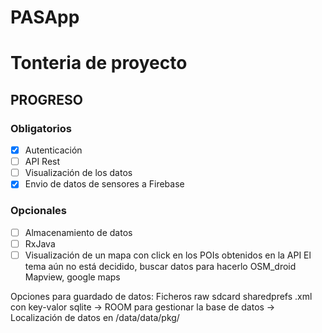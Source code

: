 # PASApp

# Tonteria de proyecto

## PROGRESO
### Obligatorios
- [x] Autenticación
- [ ] API Rest
- [ ] Visualización de los datos
- [x] Envio de datos de sensores a Firebase
### Opcionales
- [ ] Almacenamiento de datos
- [ ] RxJava
- [ ] Visualización de un mapa con click en los POIs obtenidos en la API
El tema aún no está decidido, buscar datos para hacerlo
OSM_droid
Mapview, google maps

Opciones para guardado de datos:
	Ficheros raw sdcard
	sharedprefs .xml con key-valor
	sqlite -> ROOM para gestionar la base de datos
		   -> 
Localización de datos en /data/data/pkg/

